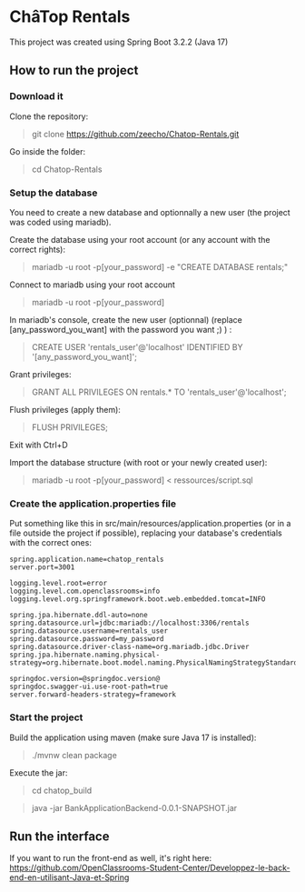 # ChâTop Rentals

This project was created using Spring Boot 3.2.2 (Java 17)

## How to run the project
### Download it

Clone the repository:

> git clone https://github.com/zeecho/Chatop-Rentals.git

Go inside the folder:

> cd Chatop-Rentals

### Setup the database

You need to create a new database and optionnally a new user (the project was coded using mariadb).

Create the database using your root account (or any account with the correct rights):

> mariadb -u root -p[your_password] -e "CREATE DATABASE rentals;"

Connect to mariadb using your root account

> mariadb -u root -p[your_password]

In mariadb's console, create the new user (optionnal) (replace [any_password_you_want] with the password you want ;) ) :

> CREATE USER 'rentals_user'@'localhost' IDENTIFIED BY '[any_password_you_want]';

Grant privileges:

> GRANT ALL PRIVILEGES ON rentals.* TO 'rentals_user'@'localhost';

Flush privileges (apply them):

> FLUSH PRIVILEGES;

Exit with Ctrl+D

Import the database structure (with root or your newly created user):

> mariadb -u root -p[your_password] < ressources/script.sql

### Create the application.properties file

Put something like this in src/main/resources/application.properties (or in a file outside the project if possible), replacing your database's credentials with the correct ones:

```
spring.application.name=chatop_rentals
server.port=3001

logging.level.root=error
logging.level.com.openclassrooms=info
logging.level.org.springframework.boot.web.embedded.tomcat=INFO

spring.jpa.hibernate.ddl-auto=none
spring.datasource.url=jdbc:mariadb://localhost:3306/rentals
spring.datasource.username=rentals_user
spring.datasource.password=my_password
spring.datasource.driver-class-name=org.mariadb.jdbc.Driver
spring.jpa.hibernate.naming.physical-strategy=org.hibernate.boot.model.naming.PhysicalNamingStrategyStandardImpl

springdoc.version=@springdoc.version@
springdoc.swagger-ui.use-root-path=true
server.forward-headers-strategy=framework
```

### Start the project

Build the application using maven (make sure Java 17 is installed):

> ./mvnw clean package

Execute the jar:

> cd chatop_build

> java -jar BankApplicationBackend-0.0.1-SNAPSHOT.jar

## Run the interface 

If you want to run the front-end as well, it's right here: https://github.com/OpenClassrooms-Student-Center/Developpez-le-back-end-en-utilisant-Java-et-Spring
